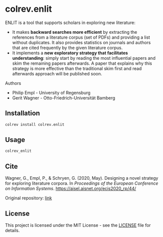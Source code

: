 # colrev.enlit

ENLIT is a tool that supports scholars in exploring new literature:

- It makes **backward searches more efficient** by extracting the references from a literature corpus (set of PDFs) and providing a list without duplicates. It also provides statistics on journals and authors that are cited frequently by the given literature corpus.
- It implements a **new exploratory strategy that facilitates understanding**: simply start by reading the most influential papers and skim the remaining papers afterwards. A paper that explains why this strategy is more effective than the traditional skim first and read afterwards approach will be published soon.

Authors

- Philip Empl - University of Regensburg
- Gerit Wagner - Otto-Friedrich-Universität Bamberg

## Installation

```bash
colrev install colrev.enlit
```

## Usage

```bash
colrev_enlit
```

## Cite

Wagner, G., Empl, P., & Schryen, G. (2020, May). Designing a novel strategy for exploring literature corpora. In *Proceedings of the European Conference on Information Systems*. https://aisel.aisnet.org/ecis2020_rp/44/

Original repository: [link](https://github.com/digital-work-lab/enlit)

## License

This project is licensed under the MIT License - see the [LICENSE](https://github.com/CoLRev-Environment/colrev/blob/main/colrev/packages/enlit/LICENSE) file for details.
